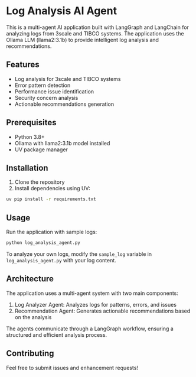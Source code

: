 # Log Analysis AI Agent

This is a multi-agent AI application built with LangGraph and LangChain for analyzing logs from 3scale and TIBCO systems. The application uses the Ollama LLM (llama2:3.1b) to provide intelligent log analysis and recommendations.

## Features

- Log analysis for 3scale and TIBCO systems
- Error pattern detection
- Performance issue identification
- Security concern analysis
- Actionable recommendations generation

## Prerequisites

- Python 3.8+
- Ollama with llama2:3.1b model installed
- UV package manager

## Installation

1. Clone the repository
2. Install dependencies using UV:
```bash
uv pip install -r requirements.txt
```

## Usage

Run the application with sample logs:
```bash
python log_analysis_agent.py
```

To analyze your own logs, modify the `sample_log` variable in `log_analysis_agent.py` with your log content.

## Architecture

The application uses a multi-agent system with two main components:

1. Log Analyzer Agent: Analyzes logs for patterns, errors, and issues
2. Recommendation Agent: Generates actionable recommendations based on the analysis

The agents communicate through a LangGraph workflow, ensuring a structured and efficient analysis process.

## Contributing

Feel free to submit issues and enhancement requests!

